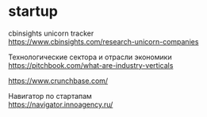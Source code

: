 # startup

cbinsights unicorn tracker  
https://www.cbinsights.com/research-unicorn-companies  

Технологические сектора и отрасли экономики  
https://pitchbook.com/what-are-industry-verticals  

https://www.crunchbase.com/  

Навигатор по стартапам  
https://navigator.innoagency.ru/
